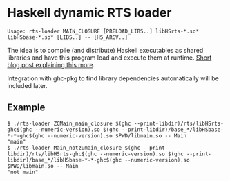 Haskell dynamic RTS loader
==========================

    Usage: rts-loader MAIN_CLOSURE [PRELOAD_LIBS..] libHSrts-*.so* libHSbase-*.so* [LIBS..] -- [HS_ARGV..]

The idea is to compile (and distribute) Haskell executables as shared libraries
and have this program load and execute them at runtime. [Short blog post explaining this more](http://dxld.at/tail/007-dynamically-loading-native-haskell-libraries-and-other-horrible-things.html).

Integration with ghc-pkg to find library dependencies automatically will be
included later.



Example
-------

```
$ ./rts-loader ZCMain_main_closure $(ghc --print-libdir)/rts/libHSrts-ghc$(ghc --numeric-version).so $(ghc --print-libdir)/base_*/libHSbase-*-*-ghc$(ghc --numeric-version).so $PWD/libmain.so -- Main
"main"
$ ./rts-loader Main_notzumain_closure $(ghc --print-libdir)/rts/libHSrts-ghc$(ghc --numeric-version).so $(ghc --print-libdir)/base_*/libHSbase-*-*-ghc$(ghc --numeric-version).so $PWD/libmain.so -- Main
"not main"
```
